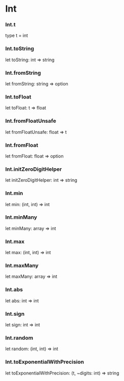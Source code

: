 # Int




### Int.t
  
type t = int  


### Int.toString
  
let toString: int => string  


### Int.fromString
  
let fromString: string => option<int>  


### Int.toFloat
  
let toFloat: t => float  


### Int.fromFloatUnsafe
  
let fromFloatUnsafe: float => t  


### Int.fromFloat
  
let fromFloat: float => option<t>  


### Int.initZeroDigitHelper
  
let initZeroDigitHelper: int => string  


### Int.min
  
let min: (int, int) => int  


### Int.minMany
  
let minMany: array<int> => int  


### Int.max
  
let max: (int, int) => int  


### Int.maxMany
  
let maxMany: array<int> => int  


### Int.abs
  
let abs: int => int  


### Int.sign
  
let sign: int => int  


### Int.random
  
let random: (int, int) => int  


### Int.toExponentialWithPrecision
  
let toExponentialWithPrecision: (t, ~digits: int) => string  

